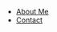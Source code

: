 <!-- {% for link in site.data.navigation.main %}
  {% if link.right %}
    <a class="normal right" href="{{ link.url }}">{{ link.title }}</a>
    {% else %}
    <a class="normal" href="{{ link.url }}">{{ link.title }}</a>
  {% endif %}
{% endfor %} -->

<nav>
  <ul>
    <li><a href="{{ site.baseurl }}/">About Me</a></li>
    <li><a href="{{ site.baseurl }}/contact/">Contact</a></li>
  </ul>
</nav>

